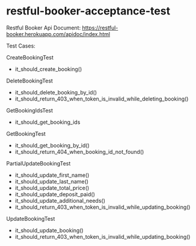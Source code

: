 # restful-booker-acceptance-test

Restful Booker Api Document: https://restful-booker.herokuapp.com/apidoc/index.html



Test Cases:

CreateBookingTest
- it_should_create_booking()


DeleteBookingTest
- it_should_delete_booking_by_id()
- it_should_return_403_when_token_is_invalid_while_deleting_booking()


GetBookingIdsTest
- it_should_get_booking_ids


GetBookingTest
- it_should_get_booking_by_id()
- it_should_return_404_when_booking_id_not_found()

PartialUpdateBookingTest
- it_should_update_first_name()
- it_should_update_last_name()
- it_should_update_total_price()
- it_should_update_deposit_paid()
- it_should_update_additional_needs()
- it_should_return_403_when_token_is_invalid_while_updating_booking()


UpdateBookingTest
- it_should_update_booking()
- it_should_return_403_when_token_is_invalid_while_updating_booking()
